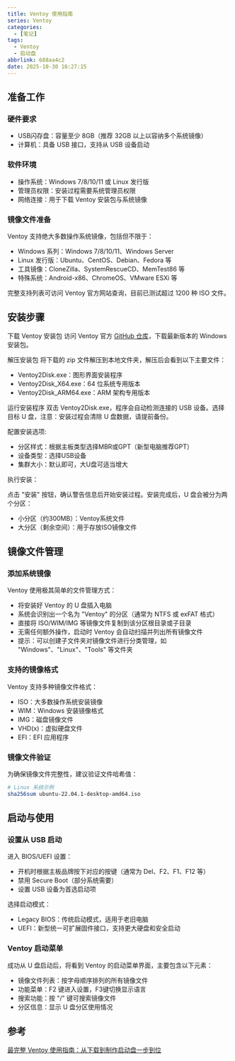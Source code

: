 ```yaml
---
title: Ventoy 使用指南
series: Ventoy
categories:
  - [笔记]
tags:
  - Ventoy
  - 启动盘
abbrlink: 688aa4c2
date: 2025-10-30 16:27:15
---
```


## 准备工作

### 硬件要求

- USB闪存盘：容量至少 8GB（推荐 32GB 以上以容纳多个系统镜像）
- 计算机：具备 USB 接口，支持从 USB 设备启动

### 软件环境

- 操作系统：Windows 7/8/10/11 或 Linux 发行版
- 管理员权限：安装过程需要系统管理员权限
- 网络连接：用于下载 Ventoy 安装包与系统镜像

### 镜像文件准备

Ventoy 支持绝大多数操作系统镜像，包括但不限于：

- Windows 系列：Windows 7/8/10/11、Windows Server
- Linux 发行版：Ubuntu、CentOS、Debian、Fedora 等
- 工具镜像：CloneZilla、SystemRescueCD、MemTest86 等
- 特殊系统：Android-x86、ChromeOS、VMware ESXi 等

完整支持列表可访问 Ventoy 官方网站查询，目前已测试超过 1200 种 ISO 文件。

## 安装步骤

下载 Ventoy 安装包 访问 Ventoy 官方 [GitHub 仓库](https://github.com/ventoy/Ventoy/releasesy)，下载最新版本的 Windows 安装包。

解压安装包 将下载的 zip 文件解压到本地文件夹，解压后会看到以下主要文件：

- Ventoy2Disk.exe：图形界面安装程序
- Ventoy2Disk_X64.exe：64 位系统专用版本
- Ventoy2Disk_ARM64.exe：ARM 架构专用版本

运行安装程序 双击 Ventoy2Disk.exe，程序会自动检测连接的 USB 设备。选择目标 U 盘，注意：安装过程会清除 U 盘数据，请提前备份。

配置安装选项:

- 分区样式：根据主板类型选择MBR或GPT（新型电脑推荐GPT）
- 设备类型：选择USB设备
- 集群大小：默认即可，大U盘可适当增大

执行安装：

点击 "安装" 按钮，确认警告信息后开始安装过程。安装完成后，U 盘会被分为两个分区：

- 小分区（约300MB）：Ventoy系统文件
- 大分区（剩余空间）：用于存放ISO镜像文件

## 镜像文件管理

### 添加系统镜像

Ventoy 使用极其简单的文件管理方式：

- 将安装好 Ventoy 的 U 盘插入电脑
- 系统会识别出一个名为 "Ventoy" 的分区（通常为 NTFS 或 exFAT 格式）
- 直接将 ISO/WIM/IMG 等镜像文件复制到该分区根目录或子目录
- 无需任何额外操作，启动时 Ventoy 会自动扫描并列出所有镜像文件
- 提示：可以创建子文件夹对镜像文件进行分类管理，如 "Windows"、"Linux"、"Tools" 等文件夹

### 支持的镜像格式

Ventoy 支持多种镜像文件格式：

- ISO：大多数操作系统安装镜像
- WIM：Windows 安装镜像格式
- IMG：磁盘镜像文件
- VHD(x)：虚拟硬盘文件
- EFI：EFI 应用程序

### 镜像文件验证

为确保镜像文件完整性，建议验证文件哈希值：

```sh
# Linux 系统示例
sha256sum ubuntu-22.04.1-desktop-amd64.iso
```

## 启动与使用

### 设置从 USB 启动

进入 BIOS/UEFI 设置：

- 开机时根据主板品牌按下对应的按键（通常为 Del、F2、F1、F12 等）
- 禁用 Secure Boot（部分系统需要）
- 设置 USB 设备为首选启动项

选择启动模式：

- Legacy BIOS：传统启动模式，适用于老旧电脑
- UEFI：新型统一可扩展固件接口，支持更大硬盘和安全启动

### Ventoy 启动菜单

成功从 U 盘启动后，将看到 Ventoy 的启动菜单界面，主要包含以下元素：

- 镜像文件列表：按字母顺序排列的所有镜像文件
- 功能菜单：F2 键进入设置，F3键切换显示语言
- 搜索功能：按 "/" 键可搜索镜像文件
- 分区信息：显示 U 盘分区使用情况

## 参考

[最完整 Ventoy 使用指南：从下载到制作启动盘一步到位](https://blog.csdn.net/gitblog_00699/article/details/151470204)
